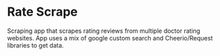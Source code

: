 # Rate Scrape

Scraping app that scrapes rating reviews from multiple doctor rating websites.
App uses a mix of google custom search and Cheerio/Request libraries to get data.